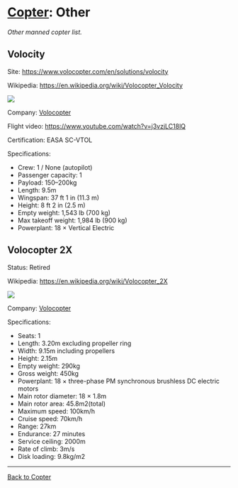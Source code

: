[Copter](Copter.md): Other
==========================

_Other manned copter list._



## Volocity

Site: https://www.volocopter.com/en/solutions/volocity

Wikipedia: <https://en.wikipedia.org/wiki/Volocopter_Volocity>

![](https://cdn.volocopter.com/images/vnrac6vfvrab/2Mh1BWUA1QrbtkrXVH5REZ/6df5671a3265fec27cd433b5602315d9/DSCF103104_S-Screen--scaled-e1628843140647.jpg)

Company: [Volocopter](Company.md#volocopter)

Flight video: <https://www.youtube.com/watch?v=j3vzjLC18lQ>

Certification: EASA SC-VTOL

Specifications:
- Crew: 1 / None (autopilot)
- Passenger capacity: 1
- Payload: 150–200kg
- Length: 9.5m
- Wingspan: 37 ft 1 in (11.3 m)
- Height: 8 ft 2 in (2.5 m)
- Empty weight: 1,543 lb (700 kg)
- Max takeoff weight: 1,984 lb (900 kg)
- Powerplant: 18 × Vertical Electric



## Volocopter 2X

Status: Retired

Wikipedia: <https://en.wikipedia.org/wiki/Volocopter_2X>

![](https://upload.wikimedia.org/wikipedia/commons/thumb/3/38/Volocopter%2CIAA_2017%2C_Frankfurt_%281Y7A1911%29.jpg/2880px-Volocopter%2CIAA_2017%2C_Frankfurt_%281Y7A1911%29.jpg)

Company: [Volocopter](Company.md#volocopter)

Specifications:
- Seats: 1
- Length: 3.20m excluding propeller ring
- Width: 9.15m including propellers
- Height: 2.15m
- Empty weight: 290kg
- Gross weight: 450kg
- Powerplant: 18 × three-phase PM synchronous brushless DC electric motors
- Main rotor diameter: 18 × 1.8m
- Main rotor area: 45.8m2(total)
- Maximum speed: 100km/h
- Cruise speed: 70km/h
- Range: 27km
- Endurance: 27 minutes
- Service ceiling: 2000m
- Rate of climb: 3m/s
- Disk loading: 9.8kg/m2



---
[Back to Copter](Copter.md)